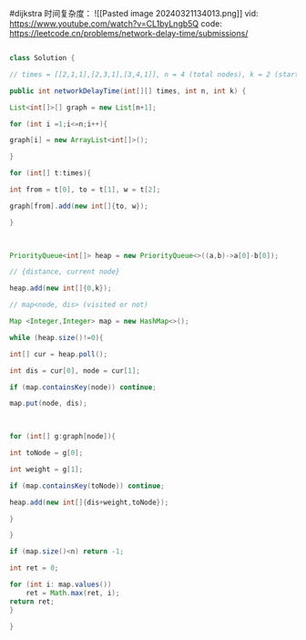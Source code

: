 #dijkstra 
时间复杂度：
![[Pasted image 20240321134013.png]]
vid:
https://www.youtube.com/watch?v=CL1byLngb5Q
code:
https://leetcode.cn/problems/network-delay-time/submissions/
```

```

```java
class Solution {

// times = [[2,1,1],[2,3,1],[3,4,1]], n = 4 (total nodes), k = 2 (start ponit)

public int networkDelayTime(int[][] times, int n, int k) {

List<int[]>[] graph = new List[n+1];

for (int i =1;i<=n;i++){

graph[i] = new ArrayList<int[]>();

}

for (int[] t:times){

int from = t[0], to = t[1], w = t[2];

graph[from].add(new int[]{to, w});

}

  

PriorityQueue<int[]> heap = new PriorityQueue<>((a,b)->a[0]-b[0]);

// {distance, current node}

heap.add(new int[]{0,k});

// map<node, dis> (visited or not)

Map <Integer,Integer> map = new HashMap<>();

while (heap.size()!=0){

int[] cur = heap.poll();

int dis = cur[0], node = cur[1];

if (map.containsKey(node)) continue;

map.put(node, dis);

  

for (int[] g:graph[node]){

int toNode = g[0];

int weight = g[1];

if (map.containsKey(toNode)) continue;

heap.add(new int[]{dis+weight,toNode});

}

}

if (map.size()<n) return -1;

int ret = 0;

for (int i: map.values()) 
	ret = Math.max(ret, i);
return ret;
}

}
```